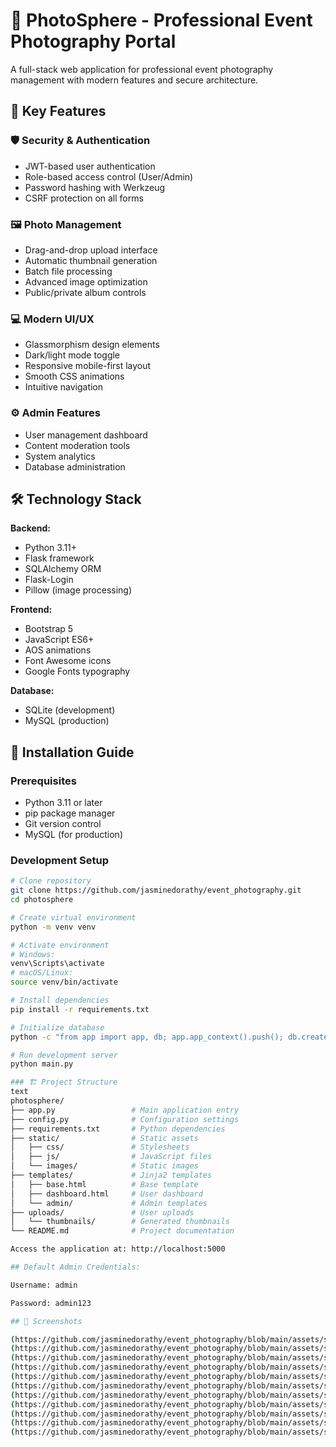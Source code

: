 # 📸 PhotoSphere - Professional Event Photography Portal

A full-stack web application for professional event photography management with modern features and secure architecture.

## 🌟 Key Features

### 🛡️ Security & Authentication
- JWT-based user authentication
- Role-based access control (User/Admin)
- Password hashing with Werkzeug
- CSRF protection on all forms

### 🖼️ Photo Management
- Drag-and-drop upload interface
- Automatic thumbnail generation
- Batch file processing
- Advanced image optimization
- Public/private album controls

### 💻 Modern UI/UX
- Glassmorphism design elements
- Dark/light mode toggle
- Responsive mobile-first layout
- Smooth CSS animations
- Intuitive navigation

### ⚙️ Admin Features
- User management dashboard
- Content moderation tools
- System analytics
- Database administration

## 🛠️ Technology Stack

**Backend:**
- Python 3.11+
- Flask framework
- SQLAlchemy ORM
- Flask-Login
- Pillow (image processing)

**Frontend:**
- Bootstrap 5
- JavaScript ES6+
- AOS animations
- Font Awesome icons
- Google Fonts typography

**Database:**
- SQLite (development)
- MySQL (production)

## 🚀 Installation Guide

### Prerequisites
- Python 3.11 or later
- pip package manager
- Git version control
- MySQL (for production)

### Development Setup
```bash
# Clone repository
git clone https://github.com/jasminedorathy/event_photography.git
cd photosphere

# Create virtual environment
python -m venv venv

# Activate environment
# Windows:
venv\Scripts\activate
# macOS/Linux:
source venv/bin/activate

# Install dependencies
pip install -r requirements.txt

# Initialize database
python -c "from app import app, db; app.app_context().push(); db.create_all()"

# Run development server
python main.py

### 🏗️ Project Structure
text
photosphere/
├── app.py                 # Main application entry
├── config.py              # Configuration settings
├── requirements.txt       # Python dependencies
├── static/                # Static assets
│   ├── css/               # Stylesheets
│   ├── js/                # JavaScript files
│   └── images/            # Static images
├── templates/             # Jinja2 templates
│   ├── base.html          # Base template
│   ├── dashboard.html     # User dashboard
│   └── admin/             # Admin templates
├── uploads/               # User uploads
│   └── thumbnails/        # Generated thumbnails
└── README.md              # Project documentation

Access the application at: http://localhost:5000

## Default Admin Credentials:

Username: admin

Password: admin123

## 📸 Screenshots

(https://github.com/jasminedorathy/event_photography/blob/main/assets/screenshot1.png)
(https://github.com/jasminedorathy/event_photography/blob/main/assets/screenshot2.png)
(https://github.com/jasminedorathy/event_photography/blob/main/assets/screenshot3.png)
(https://github.com/jasminedorathy/event_photography/blob/main/assets/screenshot4.png)
(https://github.com/jasminedorathy/event_photography/blob/main/assets/screenshot5.png)
(https://github.com/jasminedorathy/event_photography/blob/main/assets/screenshot6.png)
(https://github.com/jasminedorathy/event_photography/blob/main/assets/screenshot7.png)
(https://github.com/jasminedorathy/event_photography/blob/main/assets/screenshot8.png)
(https://github.com/jasminedorathy/event_photography/blob/main/assets/screenshot9.png)
(https://github.com/jasminedorathy/event_photography/blob/main/assets/screenshot10.png)
(https://github.com/jasminedorathy/event_photography/blob/main/assets/screenshot11.png)




